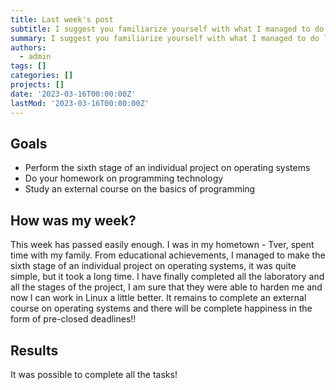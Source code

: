 ```yaml
---
title: Last week's post
subtitle: I suggest you familiarize yourself with what I managed to do last week!
summary: I suggest you familiarize yourself with what I managed to do last week!
authors:
  - admin
tags: []
categories: []
projects: []
date: '2023-03-16T00:00:00Z'
lastMod: '2023-03-16T00:00:00Z'
---
```


## Goals

- Perform the sixth stage of an individual project on operating systems
- Do your homework on programming technology
- Study an external course on the basics of programming

## How was my week?

This week has passed easily enough. I was in my hometown - Tver, spent time with my family. From educational achievements, I managed to make the sixth stage of an individual project on operating systems, it was quite simple, but it took a long time. I have finally completed all the laboratory and all the stages of the project, I am sure that they were able to harden me and now I can work in Linux a little better. It remains to complete an external course on operating systems and there will be complete happiness in the form of pre-closed deadlines!!

## Results

It was possible to complete all the tasks!
